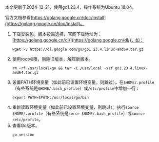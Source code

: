 本文更新于2024-12-21，使用go1.23.4，操作系统为Ubuntu 18.04。

官方文档参看[https://golang.google.cn/doc/install](https://golang.google.cn/doc/install)。

1. 下载安装包。版本按需选择，官网下载地址为：[https://golang.google.cn/dl/](https://golang.google.cn/dl/)，如：
	```shell
	wget -v https://dl.google.com/go/go1.23.4.linux-amd64.tar.gz
	```
1. 使用root权限，删除旧版本，解压新版本。
	```shell
	rm -rf /usr/local/go && tar -C /usr/local -xzf go1.23.4.linux-amd64.tar.gz
	```
1. 设置PATH环境变量（如此前已设置环境变量，则跳过）。在`$HOME/.profile`（有些系统是`$HOME/.bash_profile`）或`/etc/profile`中增加一行：
	```shell
	export PATH=$PATH:/usr/local/go/bin
	```
1. 重新读取环境变量（如此前已设置环境变量，则跳过）。执行`source $HOME/.profile`（有些系统是`sorce $HOME/.bash_profile`）或`source /etc/profile`。
1. 查看Go版本。
	```shell
	go version
	```
